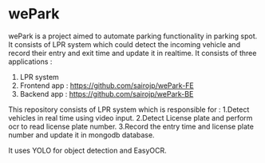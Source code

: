 # wePark 
wePark is a project aimed to automate parking functionality in parking spot. It consists of LPR system which could detect the incoming vehicle and record their entry and exit time and update it in realtime. 
It consists of three applications : 
1. LPR system
2. Frontend app : https://github.com/sairojp/wePark-FE
3. Backend app  : https://github.com/sairojp/wePark-BE

   
This repository consists of LPR system which is responsible for :
1.Detect vehicles in real time using video input.
2.Detect License plate and perform ocr to read license plate number.
3.Record the entry time and license plate number and update it in mongodb database. 

It uses YOLO for object detection and EasyOCR. 

